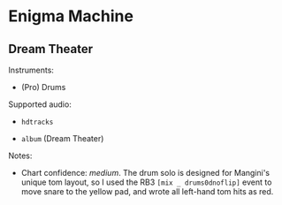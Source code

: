 # Enigma Machine

## Dream Theater

Instruments:

  * (Pro) Drums

Supported audio:

  * `hdtracks`

  * `album` (Dream Theater)

Notes:

  * Chart confidence: *medium*. The drum solo is designed for Mangini's unique tom layout, so I used the RB3 `[mix _ drums0dnoflip]` event to move snare to the yellow pad, and wrote all left-hand tom hits as red.

